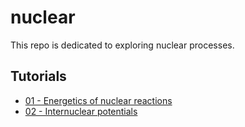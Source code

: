# nuclear

This repo is dedicated to exploring nuclear processes.

## Tutorials

- [01 - Energetics of nuclear reactions](01-nuclear-energetics.ipynb)
- [02 - Internuclear potentials](02-internuclear-potentials.ipynb)

